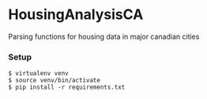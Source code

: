 # HousingAnalysisCA

Parsing functions for housing data in major canadian cities

### Setup

```
$ virtualenv venv
$ source venv/bin/activate
$ pip install -r requirements.txt
```

